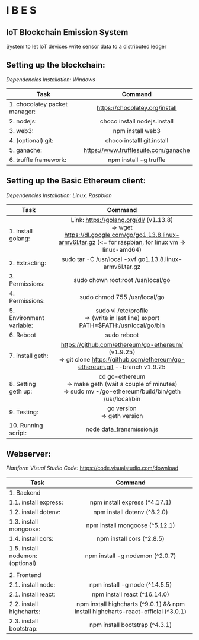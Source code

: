 # I B E S 
## IoT Blockchain Emission System
System to let IoT devices write sensor data to a distributed ledger

## Setting up the blockchain:
_Dependencies Installation: Windows_

| Task                           | Command                                |
|--------------------------------|:--------------------------------------:|
| 1. chocolatey packet manager:  | https://chocolatey.org/install         |
| 2. nodejs:                     | choco install nodejs.install           |
| 3. web3:                       | npm install web3                       |
| 4. (optional) git:             | choco installl git.install             |
| 5. ganache:                    | https://www.trufflesuite.com/ganache   |
| 6. truffle framework:          | npm install -g truffle                 |


## Setting up the Basic Ethereum client:
_Dependencies Installation: Linux, Raspbian_

| Task                     | Command                                                         |
|--------------------------|:---------------------------------------------------------------:|
| 1. install golang:       |     Link: https://golang.org/dl/ (v1.13.8) <br>=> wget https://dl.google.com/go/go1.13.8.linux-armv6l.tar.gz  (<= for raspbian, for linux vm => linux-amd64) |
| 2. Extracting:           |       sudo tar -C /usr/local -xvf go1.13.8.linux-armv6l.tar.gz |
| 3. Permissions:          |       sudo chown root:root /usr/local/go |
| 4. Permissions:          |       sudo chmod 755 /usr/local/go |
| 5. Environment variable: |       sudo vi /etc/profile   <br>=> (write in last line)    export PATH=$PATH:/usr/local/go/bin |
| 6. Reboot                |       sudo reboot |
| 7. install geth:         |       https://github.com/ethereum/go-ethereum/ (v1.9.25) <br>=> git clone https://github.com/ethereum/go-ethereum.git --branch v1.9.25 |
| 8. Setting geth up:      |       cd go-ethereum      <br>=>    make geth (wait a couple of minutes)    <br>=> sudo mv ~/go-ethereum/build/bin/geth /usr/local/bin |
| 9. Testing:              |       go version          <br>=> geth version |
| 10. Running script:      |       node data_transmission.js |


## Webserver:
_Plattform Visual Studio Code:_ https://code.visualstudio.com/download 

| Task                             | Command                                                                            |
|----------------------------------|:----------------------------------------------------------------------------------:|
| 1. Backend                       |                                                                                    |
| 1.1. install express:            | npm install express (^4.17.1)                                                      |
| 1.2. install dotenv:             | npm install dotenv (^8.2.0)                                                        |
| 1.3. install mongoose:           | npm install mongoose (^5.12.1)                                                     |
| 1.4. install cors:               | npm install cors (^2.8.5)                                                          |
| 1.5. install nodemon: (optional) | npm install -g nodemon (^2.0.7)                                                    |
|                                  |                                                                                    |
| 2. Frontend                      |                                                                                    |
| 2.1. install node:               | npm install -g node (^14.5.5)                                                      |
| 2.1. install react:              | npm install react (^16.14.0)                                                       |
| 2.2. install highcharts:         | npm install highcharts (^9.0.1) && npm install highcharts-react-official (^3.0.1)  |
| 2.3. install bootstrap:          | npm install bootstrap (^4.3.1)                                                     |

